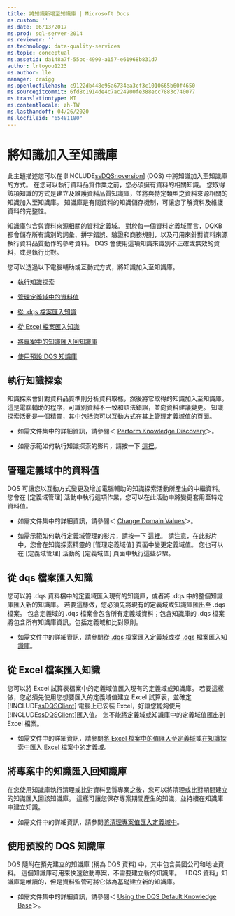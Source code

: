 ```yaml
---
title: 將知識新增至知識庫 | Microsoft Docs
ms.custom: ''
ms.date: 06/13/2017
ms.prod: sql-server-2014
ms.reviewer: ''
ms.technology: data-quality-services
ms.topic: conceptual
ms.assetid: da148a7f-55bc-4990-a157-e61968b831d7
author: lrtoyou1223
ms.author: lle
manager: craigg
ms.openlocfilehash: c9122db448e95a6734ea3cf3c1010665b60f4650
ms.sourcegitcommit: 6fd8c1914de4c7ac24900fe388ecc7883c740077
ms.translationtype: MT
ms.contentlocale: zh-TW
ms.lasthandoff: 04/26/2020
ms.locfileid: "65481180"
---
```

# <a name="adding-knowledge-to-a-knowledge-base"></a>將知識加入至知識庫
  此主題描述您可以在 [!INCLUDE[ssDQSnoversion](../includes/ssdqsnoversion-md.md)] (DQS) 中將知識加入至知識庫的方式。 在您可以執行資料品質作業之前，您必須擁有資料的相關知識。 您取得該項知識的方式是建立及維護資料品質知識庫，並將與特定類型之資料來源相關的知識加入至知識庫。 知識庫是有關資料的知識儲存機制，可讓您了解資料及維護資料的完整性。  
  
 知識庫包含與資料來源相關的資料定義域。 對於每一個資料定義域而言，DQKB 都會儲存所有識別的詞彙、拼字錯誤、驗證和商務規則，以及可用來針對資料來源執行資料品質動作的參考資料。 DQS 會使用這項知識來識別不正確或無效的資料，或是執行比對。  
  
 您可以透過以下電腦輔助或互動式方式，將知識加入至知識庫。  
  
-   [執行知識探索](#Discovery)  
  
-   [管理定義域中的資料值](#ManageDomain)  
  
-   [從 .dqs 檔案匯入知識](#DQSFile)  
  
-   [從 Excel 檔案匯入知識](#Excel)  
  
-   [將專案中的知識匯入回知識庫](#Project)  
  
-   [使用預設 DQS 知識庫](#Default)  
  
##  <a name="perform-knowledge-discovery"></a><a name="Discovery"></a>執行知識探索  
 知識探索會針對資料品質準則分析資料取樣，然後將它取得的知識加入至知識庫。 這是電腦輔助的程序，可識別資料不一致和語法錯誤，並向資料建議變更。 知識探索活動是一個精靈，其中包括您可以互動方式在其上管理定義域值的頁面。  
  
-   如需文件集中的詳細資訊，請參閱＜ [Perform Knowledge Discovery](../../2014/data-quality-services/perform-knowledge-discovery.md)＞。  
  
-   如需示範如何執行知識探索的影片，請按一下 [這裡](https://msdn.microsoft.com/sqlserver/hh323825.aspx)。  
  
##  <a name="manage-data-values-in-a-domain"></a><a name="ManageDomain"></a>管理定義域中的資料值  
 DQS 可讓您以互動方式變更及增加電腦輔助的知識探索活動所產生的中繼資料。 您會在 [定義域管理] 活動中執行這項作業，您可以在此活動中將變更套用至特定資料值。  
  
-   如需文件集中的詳細資訊，請參閱＜ [Change Domain Values](../../2014/data-quality-services/change-domain-values.md)＞。  
  
-   如需示範如何執行定義域管理的影片，請按一下 [這裡](https://msdn.microsoft.com/sqlserver/hh323825.aspx)。 請注意，在此影片中，您會在知識探索精靈的 [管理定義域值] 頁面中變更定義域值。 您也可以在 [定義域管理] 活動的 [定義域值] 頁面中執行這些步驟。  
  
##  <a name="import-knowledge-from-a-dqs-file"></a><a name="DQSFile"></a>從 dqs 檔案匯入知識  
 您可以將 .dqs 資料檔中的定義域匯入現有的知識庫，或者將 .dqs 中的整個知識庫匯入新的知識庫。 若要這樣做，您必須先將現有的定義域或知識庫匯出至 .dqs 檔案。 包含定義域的 .dqs 檔案會包含所有定義域資料；包含知識庫的 .dqs 檔案將包含所有知識庫資訊，包括定義域和比對原則。  
  
-   如需文件中的詳細資訊，請參閱[從 .dqs 檔案匯入定義域](../../2014/data-quality-services/import-a-domain-from-a-dqs-file.md)或[從 .dqs 檔案匯入知識庫](../../2014/data-quality-services/import-a-knowledge-base-from-a-dqs-file.md)。  
  
##  <a name="import-knowledge-from-an-excel-file"></a><a name="Excel"></a>從 Excel 檔案匯入知識  
 您可以將 Excel 試算表檔案中的定義域值匯入現有的定義域或知識庫。 若要這樣做，您必須先使用您想要匯入的定義域值建立 Excel 試算表，並確定 [!INCLUDE[ssDQSClient](../includes/ssdqsclient-md.md)] 電腦上已安裝 Excel，好讓您能夠使用 [!INCLUDE[ssDQSClient](../includes/ssdqsclient-md.md)]匯入值。 您不能將定義域或知識庫中的定義域值匯出到 Excel 檔案。  
  
-   如需文件中的詳細資訊，請參閱[將 Excel 檔案中的值匯入至定義域](../../2014/data-quality-services/import-values-from-an-excel-file-into-a-domain.md)或[在知識探索中匯入 Excel 檔案中的定義域](../../2014/data-quality-services/import-domains-from-an-excel-file-in-knowledge-discovery.md)。  
  
##  <a name="import-knowledge-from-a-project-back-into-the-knowledge-base"></a><a name="Project"></a>將專案中的知識匯入回知識庫  
 在您使用知識庫執行清理或比對資料品質專案之後，您可以將清理或比對期間建立的知識匯入回該知識庫。 這樣可讓您保存專案期間產生的知識，並持續在知識庫中建立知識。  
  
-   如需文件中的詳細資訊，請參閱[將清理專案值匯入定義域中](../../2014/data-quality-services/import-cleansing-project-values-into-a-domain.md)。  
  
##  <a name="use-the-default-dqs-knowledge-base"></a><a name="Default"></a>使用預設的 DQS 知識庫  
 DQS 隨附在預先建立的知識庫 (稱為 DQS 資料) 中，其中包含美國公司和地址資料。 這個知識庫可用來快速啟動專案，不需要建立新的知識庫。 「DQS 資料」知識庫是唯讀的，但是資料監管可將它做為基礎建立新的知識庫。  
  
-   如需文件集中的詳細資訊，請參閱＜ [Using the DQS Default Knowledge Base](../../2014/data-quality-services/using-the-dqs-default-knowledge-base.md)＞。  
  
  
